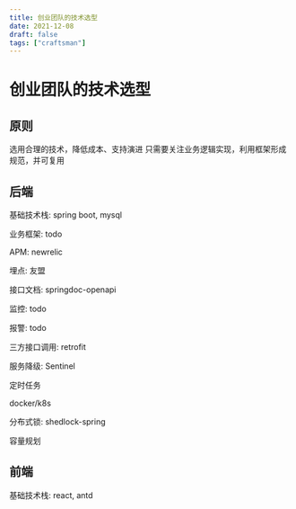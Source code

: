 ```yaml
---
title: 创业团队的技术选型
date: 2021-12-08
draft: false
tags: ["craftsman"]
---
```


# 创业团队的技术选型

## 原则

选用合理的技术，降低成本、支持演进
只需要关注业务逻辑实现，利用框架形成规范，并可复用


## 后端

基础技术栈: spring boot, mysql

业务框架: todo

APM: newrelic

埋点: 友盟

接口文档: springdoc-openapi

监控: todo

报警: todo

三方接口调用: retrofit

服务降级: Sentinel

定时任务

docker/k8s

分布式锁: shedlock-spring

容量规划



## 前端

基础技术栈: react, antd
